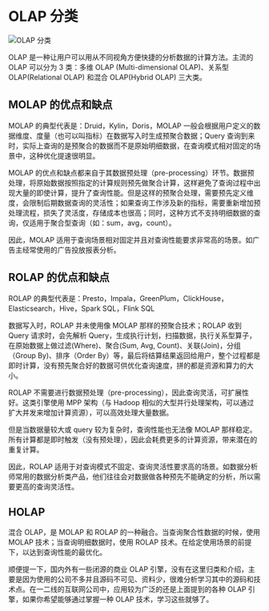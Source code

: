 # OLAP 分类

![OLAP 分类](https://pic.imgdb.cn/item/61862ffe2ab3f51d91c47c5a.jpg)

OLAP 是一种让用户可以用从不同视角方便快捷的分析数据的计算方法。主流的 OLAP 可以分为 3 类：多维 OLAP (Multi-dimensional OLAP)、关系型 OLAP(Relational OLAP) 和混合 OLAP(Hybrid OLAP) 三大类。

## MOLAP 的优点和缺点

MOLAP 的典型代表是：Druid，Kylin，Doris，MOLAP 一般会根据用户定义的数据维度、度量（也可以叫指标）在数据写入时生成预聚合数据；Query 查询到来时，实际上查询的是预聚合的数据而不是原始明细数据，在查询模式相对固定的场景中，这种优化提速很明显。

MOLAP 的优点和缺点都来自于其数据预处理（pre-processing）环节。数据预处理，将原始数据按照指定的计算规则预先做聚合计算，这样避免了查询过程中出现大量的即使计算，提升了查询性能。但是这样的预聚合处理，需要预先定义维度，会限制后期数据查询的灵活性；如果查询工作涉及新的指标，需要重新增加预处理流程，损失了灵活度，存储成本也很高；同时，这种方式不支持明细数据的查询，仅适用于聚合型查询（如：sum，avg，count）。

因此，MOLAP 适用于查询场景相对固定并且对查询性能要求非常高的场景。如广告主经常使用的广告投放报表分析。

## ROLAP 的优点和缺点

ROLAP 的典型代表是：Presto，Impala，GreenPlum，ClickHouse，Elasticsearch，Hive，Spark SQL，Flink SQL

数据写入时，ROLAP 并未使用像 MOLAP 那样的预聚合技术；ROLAP 收到 Query 请求时，会先解析 Query，生成执行计划，扫描数据，执行关系型算子，在原始数据上做过滤(Where)、聚合(Sum, Avg, Count)、关联(Join)，分组（Group By)、排序（Order By）等，最后将结算结果返回给用户，整个过程都是即时计算，没有预先聚合好的数据可供优化查询速度，拼的都是资源和算力的大小。

ROLAP 不需要进行数据预处理（pre-processing），因此查询灵活，可扩展性好。这类引擎使用 MPP 架构（与 Hadoop 相似的大型并行处理架构，可以通过扩大并发来增加计算资源），可以高效处理大量数据。

但是当数据量较大或 query 较为复杂时，查询性能也无法像 MOLAP 那样稳定。所有计算都是即时触发（没有预处理），因此会耗费更多的计算资源，带来潜在的重复计算。

因此，ROLAP 适用于对查询模式不固定、查询灵活性要求高的场景。如数据分析师常用的数据分析类产品，他们往往会对数据做各种预先不能确定的分析，所以需要更高的查询灵活性。

## HOLAP

混合 OLAP，是 MOLAP 和 ROLAP 的一种融合。当查询聚合性数据的时候，使用 MOLAP 技术；当查询明细数据时，使用 ROLAP 技术。在给定使用场景的前提下，以达到查询性能的最优化。

顺便提一下，国内外有一些闭源的商业 OLAP 引擎，没有在这里归类和介绍，主要是因为使用的公司不多并且源码不可见、资料少，很难分析学习其中的源码和技术点。在一二线的互联网公司中，应用较为广泛的还是上面提到的各种 OLAP 引擎，如果你希望能够通过掌握一种 OLAP 技术，学习这些就够了。
